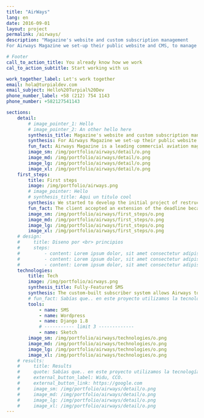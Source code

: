 ```yaml
---
title: "AirWays"
lang: en
date: 2016-09-01
layout: project
permalink: /airways/
description: "Magazine's website and custom subscription management
For Airways Magazine we set-up their public website and CMS, to manage the publication of all their stories, and a custom Fully-featured subscriber management system."

# Footer
call_to_action_title: You already know how we work
cal_to_action_subtitle: Start working with us

work_together_label: Let's work together
email: hola@turpialdev.com
email_subject: Hello%20Turpial%20Dev
phone_number_label: +58 (212) 754 1143
phone_number: +582127541143

sections:
    detail:
        # image_pointer_1: Hello
        # image_pointer_2: An other hello here
        synthesis_title: Magazine's website and custom subscription management
        synthesis: For Airways Magazine we set-up their public website and CMS, to manage the publication of all their stories, and a custom Fully-featured subscriber management system.
        fun_fact: Airways Magazine is a leading commercial aviation magazine with both a physical edition, found in over 35 countries, and a digital edition.
        image_sm: /img/portfolio/airways/detail/o.png
        image_md: /img/portfolio/airways/detail/o.png
        image_lg: /img/portfolio/airways/detail/o.png
        image_xl: /img/portfolio/airways/detail/o.png
    first_steps:
        title: First steps
        image: /img/portfolio/airways.png
        # image_pointer: Hello
        # synthesis_title: Aqui un titulo cool
        synthesis: We started to develop the initial project of restructuring of the website in december 2015 and during the progress we began to work with the client to develop a completely customized system for the management of the subscriptions to both editions of the magazine.
        fun_fact: The client accepted an extension of the deadline because of the extra work that was required by him, this including the subscription system. Our negotiations were always transparent and on point.
        image_sm: /img/portfolio/airways/first_steps/o.png
        image_md: /img/portfolio/airways/first_steps/o.png
        image_lg: /img/portfolio/airways/first_steps/o.png
        image_xl: /img/portfolio/airways/first_steps/o.png
    # design:
    #     title: Diseno por <br> principios
    #     steps:
    #         - content: Lorem ipsum dolor, sit amet consectetur adipisicing elit. Voluptatibus voluptatum nemo vel reprehenderit cumque maxime perferendis. Obcaecati delectus quia non laudantium porro, dicta quae autem nobis iusto ut harum sint!
    #         - content: Lorem ipsum dolor, sit amet consectetur adipisicing elit. Voluptatibus voluptatum nemo vel reprehenderit cumque maxime perferendis.
    #         - content: Lorem ipsum dolor, sit amet consectetur adipisicing elit. Voluptatibus voluptatum nemo vel reprehenderit cumque maxime perferendis. Obcaecati delectus quia non laudantium porro.
    technologies:
        title: Tech
        image: /img/portfolio/airways.png
        synthesis_title: Fully-Featured SMS
        synthesis: The custom-built subscriber system allows Airways to manage all subscriptions in the same place, including digital and physical subscriptions; generating reports, sales statistics and preparing the subscribers lists and printing instructions for every issue of the physical edition and much more.
        # fun_fact: Sabías que.. en este proyecto utilizamos la tecnología ‘Lorem ipsum” para tal cosa texto aqui lorem ipsum para tal cosa texto aqui lorem ipsum.
        tools:
            - name: SMS
            - name: Wordpress
            - name: Django 1.8
            # ----------- limit 3 -------------
            - name: Sketch
        image_sm: /img/portfolio/airways/technologies/o.png
        image_md: /img/portfolio/airways/technologies/o.png
        image_lg: /img/portfolio/airways/technologies/o.png
        image_xl: /img/portfolio/airways/technologies/o.png
    # results:
    #     title: Results
    #     quote: Sabías que.. en este proyecto utilizamos la tecnología ‘Lorem ipsum” para tal cosa texto aqui lorem ipsum para tal cosa texto aqui lorem ipsum.
    #     external_button_label: Widu, CCO.
    #     external_button_link: https://google.com
    #     image_sm: /img/portfolio/airways/detail/o.png
    #     image_md: /img/portfolio/airways/detail/o.png
    #     image_lg: /img/portfolio/airways/detail/o.png
    #     image_xl: /img/portfolio/airways/detail/o.png
---
```

